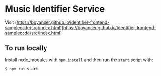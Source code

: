# Music Identifier Service

Visit (https://boyander.github.io/identifier-frontend-samplecode/src/index.html)[https://boyander.github.io/identifier-frontend-samplecode/src/index.html]

## To run locally

Install node_modules with `npm install` and then run the `start` script with:

```bash
$ npm run start
```

